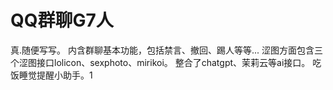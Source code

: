 # QQ群聊G7人
真.随便写写。
内含群聊基本功能，包括禁言、撤回、踢人等等...
涩图方面包含三个涩图接口lolicon、sexphoto、mirikoi。
整合了chatgpt、茉莉云等ai接口。
吃饭睡觉提醒小助手。1
